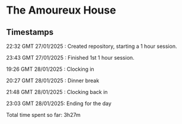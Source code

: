 # The Amoureux House

## Timestamps

22:32 GMT 27/01/2025 : Created repository, starting a 1 hour session.

23:43 GMT 27/01/2025 : Finished 1st 1 hour session.

19:26 GMT 28/01/2025 : Clocking in

20:27 GMT 28/01/2025 : Dinner break

21:48 GMT 28/01/2025 : Clocking back in

23:03 GMT 28/01/2025: Ending for the day

Total time spent so far: 3h27m